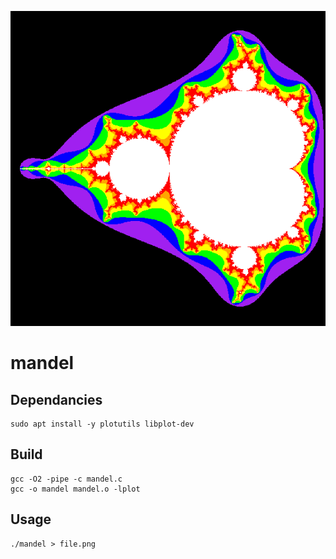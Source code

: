 ![mandel](file.png)
# mandel

## Dependancies
```
sudo apt install -y plotutils libplot-dev
```
## Build
```
gcc -O2 -pipe -c mandel.c
gcc -o mandel mandel.o -lplot
```
## Usage
```
./mandel > file.png
```

